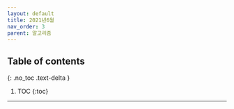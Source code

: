 ```yaml
---
layout: default
title: 2021년6월
nav_order: 3
parent: 알고리즘
---
```

## Table of contents
{: .no_toc .text-delta }

1. TOC
{:toc}

---
